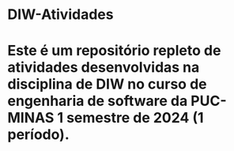 # DIW-Atividades
# Este é um repositório repleto de atividades desenvolvidas na disciplina de DIW no curso de engenharia de software da PUC-MINAS 1 semestre de 2024 (1 período).
